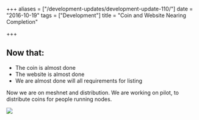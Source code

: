 +++
aliases = ["/development-updates/development-update-110/"]
date = "2016-10-19"
tags = ["Development"]
title = "Coin and Website Nearing Completion"

+++
## Now that:
- The coin is almost done
- The website is almost done
- We are almost done will all requirements for listing

Now we are on meshnet and distribution. We are working on pilot, to distribute coins for people running nodes.

![](/img/dev-update-110-1.png)